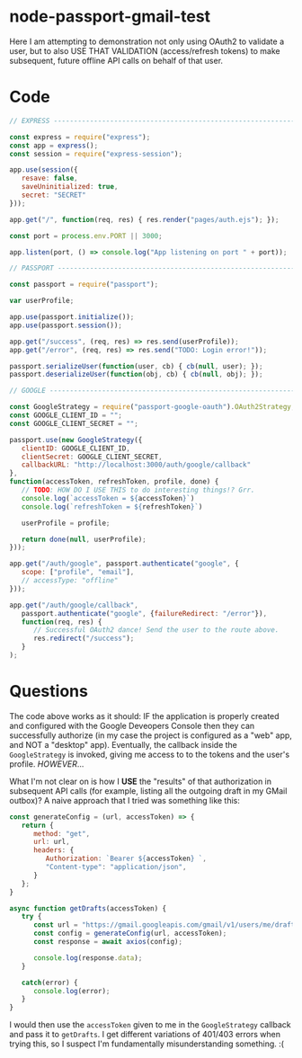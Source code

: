# node-passport-gmail-test

Here I am attempting to demonstration not only using OAuth2 to validate a user,
but to also USE THAT VALIDATION (access/refresh tokens) to make subsequent,
future offline API calls on behalf of that user.

# Code

```JavaScript
// EXPRESS ----------------------------------------------------------------------------------------

const express = require("express");
const app = express();
const session = require("express-session");

app.use(session({
   resave: false,
   saveUninitialized: true,
   secret: "SECRET"
}));

app.get("/", function(req, res) { res.render("pages/auth.ejs"); });

const port = process.env.PORT || 3000;

app.listen(port, () => console.log("App listening on port " + port));

// PASSPORT ---------------------------------------------------------------------------------------

const passport = require("passport");

var userProfile;

app.use(passport.initialize());
app.use(passport.session());

app.get("/success", (req, res) => res.send(userProfile));
app.get("/error", (req, res) => res.send("TODO: Login error!"));

passport.serializeUser(function(user, cb) { cb(null, user); });
passport.deserializeUser(function(obj, cb) { cb(null, obj); });

// GOOGLE -----------------------------------------------------------------------------------------

const GoogleStrategy = require("passport-google-oauth").OAuth2Strategy;
const GOOGLE_CLIENT_ID = "";
const GOOGLE_CLIENT_SECRET = "";

passport.use(new GoogleStrategy({
   clientID: GOOGLE_CLIENT_ID,
   clientSecret: GOOGLE_CLIENT_SECRET,
   callbackURL: "http://localhost:3000/auth/google/callback"
},
function(accessToken, refreshToken, profile, done) {
   // TODO: HOW DO I USE THIS to do interesting things!? Grr.
   console.log(`accessToken = ${accessToken}`)
   console.log(`refreshToken = ${refreshToken}`)

   userProfile = profile;

   return done(null, userProfile);
}));

app.get("/auth/google", passport.authenticate("google", {
   scope: ["profile", "email"],
   // accessType: "offline"
}));

app.get("/auth/google/callback",
   passport.authenticate("google", {failureRedirect: "/error"}),
   function(req, res) {
      // Successful OAuth2 dance! Send the user to the route above.
      res.redirect("/success");
   }
);
```
# Questions

The code above works as it should: IF the application is properly created
and configured with the Google Deveopers Console then they can successfully
authorize (in my case the project is configured as a "web" app, and NOT a
"desktop" app). Eventually, the callback inside the ```GoogleStrategy``` is
invoked, giving me access to to the tokens and the user's profile. *HOWEVER*...

What I'm not clear on is how I **USE** the "results" of that authorization in
subsequent API calls (for example, listing all the outgoing draft in my GMail
outbox)? A naive approach that I tried was something like this:

```JavaScript
const generateConfig = (url, accessToken) => {
   return {
      method: "get",
      url: url,
      headers: {
         Authorization: `Bearer ${accessToken} `,
         "Content-type": "application/json",
      }
   };
}

async function getDrafts(accessToken) {
   try {
      const url = "https://gmail.googleapis.com/gmail/v1/users/me/drafts";
      const config = generateConfig(url, accessToken);
      const response = await axios(config);

      console.log(response.data);
   }

   catch(error) {
      console.log(error);
   }
}
```

I would then use the ```accessToken``` given to me in the ```GoogleStrategy```
callback and pass it to ```getDrafts```. I get different variations of 401/403
errors when trying this, so I suspect I'm fundamentally misunderstanding
something. :(

